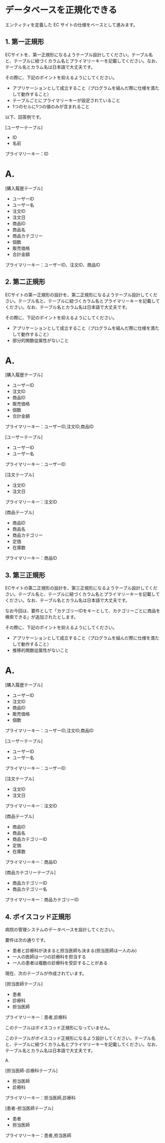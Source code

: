 # データベースを正規化できる

エンティティを定義した EC サイトの仕様をベースとして進みます。

## 1. 第一正規形

ECサイトを、第一正規形になるようテーブル設計してください。テーブル名と、テーブルに紐づくカラム名とプライマリーキーを記載してください。なお、テーブル名とカラム名は日本語で大丈夫です。

その際に、下記のポイントを抑えるようにしてください。

- アプリケーションとして成立すること（プログラムを組んだ際に仕様を満たして動作すること）
- テーブルごとにプライマリーキーが設定されていること
- 1つのセルに1つの値のみが含まれること

以下、回答例です。

[ユーザーテーブル]

- ID
- 名前

プライマリーキー：ID

# A.

[購入履歴テーブル]

- ユーザーID
- ユーザー名
- 注文ID
- 注文日
- 商品ID
- 商品名
- 商品カテゴリー
- 個数
- 販売価格
- 合計金額

プライマリーキー：ユーザーID、注文ID、商品ID

## 2. 第二正規形

ECサイトの第一正規形の設計を、第二正規形になるようテーブル設計してください。テーブル名と、テーブルに紐づくカラム名とプライマリーキーを記載してください。なお、テーブル名とカラム名は日本語で大丈夫です。

その際に、下記のポイントを抑えるようにしてください。

- アプリケーションとして成立すること（プログラムを組んだ際に仕様を満たして動作すること）
- 部分的関数従属性がないこと

# A.

[購入履歴テーブル]

- ユーザーID
- 注文ID
- 商品ID
- 販売価格
- 個数
- 合計金額

プライマリーキー：ユーザーID,注文ID,商品ID

[ユーザーテーブル]

- ユーザーID
- ユーザー名

プライマリーキー：ユーザーID

[注文テーブル]

- 注文ID
- 注文日

プライマリーキー：注文ID

[商品テーブル]

- 商品ID
- 商品名
- 商品カテゴリー
- 定価
- 在庫数

プライマリーキー：商品ID


## 3. 第三正規形

ECサイトの第二正規形の設計を、第三正規形になるようテーブル設計してください。テーブル名と、テーブルに紐づくカラム名とプライマリーキーを記載してください。なお、テーブル名とカラム名は日本語で大丈夫です。

なお今回は、要件として「カテゴリーIDをキーとして、カテゴリーごとに商品を検索できる」が追加されたとします。

その際に、下記のポイントを抑えるようにしてください。

- アプリケーションとして成立すること（プログラムを組んだ際に仕様を満たして動作すること）
- 推移的関数従属性がないこと

# A.

[購入履歴テーブル]

- ユーザーID
- 注文ID
- 商品ID
- 販売価格
- 個数

プライマリーキー：ユーザーID,注文ID,商品ID

[ユーザーテーブル]

- ユーザーID
- ユーザー名

プライマリーキー：ユーザーID

[注文テーブル]

- 注文ID
- 注文日

プライマリーキー：注文ID

[商品テーブル]

- 商品ID
- 商品名
- 商品カテゴリーID
- 定価
- 在庫数

プライマリーキー：商品ID

[商品カテゴリーテーブル]

- 商品カテゴリーID
- 商品カテゴリー名

プライマリーキー：商品カテゴリーID

## 4. ボイスコッド正規形

病院の管理システムのデータベースを設計してください。

要件は次の通りです。

- 患者と診療科が決まると担当医師も決まる(担当医師は一人のみ)
- 一人の医師は一つの診療科を担当する
- 一人の患者は複数の診療科を受診することがある

現在、次のテーブルが作成されています。

[担当医師テーブル]

- 患者
- 診療科
- 担当医師

プライマリーキー：患者,診療科

このテーブルはボイスコッド正規形になっていません。

このテーブルがボイスコッド正規形になるよう設計してください。テーブル名と、テーブルに紐づくカラム名とプライマリーキーを記載してください。なお、テーブル名とカラム名は日本語で大丈夫です。

A. 

[担当医師-診療科テーブル]

- 担当医師
- 診療科

プライマリーキー：担当医師,診療科

[患者-担当医師テーブル]

- 患者
- 担当医師

プライマリーキー：患者,担当医師
